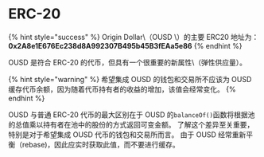 # ERC-20

{% hint style="success" %}
Origin Dollar\（OUSD \）的主要 ERC20 地址为：   
**0x2A8e1E676Ec238d8A992307B495b45B3fEAa5e86**
{% endhint %}

OUSD 是符合 ERC-20 的代币，但具有一个很重要的新属性\（弹性供应量）。

{% hint style="warning" %}
希望集成 OUSD 的钱包和交易所不应该为 OUSD 缓存代币余额，因为随着代币持有者的收益的增加，该值会经常变化。
{% endhint %}

OUSD 与普通 ERC-20 代币的最大区别在于 OUSD 的`balanceOf()`函数将根据池的总值乘以持有者在池中的股份的方式返回可变金额。 了解这个差异至关重要，特别是对于希望集成 OUSD 代币的钱包和交易所而言。 由于 OUSD 经常重新平衡（rebase)，因此应实时获取此值，而不要进行缓存。





